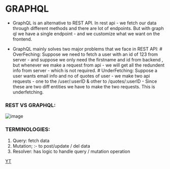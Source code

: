 # GRAPHQL

* GraphQL is an alternative to REST API. In rest api - we fetch our data through different methods and there are lot of endpoints. But with graph ql we have a single endpoint - and we customize what we want on the frontend.

* GraphQL mainly solves two major problems that we face in REST API:
      # OverFeching: Suppose we need to fetch a user with an id of 123 from server - and suppose we only need the firstname and id from backend , but whenever we make a request from api - we will get all the redundent info from server - which is not required.
      # UnderFetching: Suppose a user wants email info and no of quotes of user - we make two api requests - one to the /user/:userID & other to /quotes/:userID - Since these are two diff entities we have to make the two requests. This is underfetching.


### REST VS GRAPHQL:

![image](https://github.com/Sushmita-Ghosh/graph_ql_practice/assets/82622059/cfc3798c-222a-4719-9ea9-0851b6d81e37)

### TERMINOLOGIES:
1. Query: fetch data
2. Mutation; :- to post/update / del data
3. Resolver: has logic to handle query / mutation operation


[YT](https://www.youtube.com/watch?v=NNNcoWZ6Ih0&list=PLB97yPrFwo5i9zDrWfvkohPec3Q6EEC9J)
